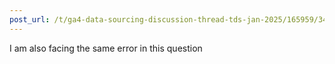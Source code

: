 ```yaml
---
post_url: /t/ga4-data-sourcing-discussion-thread-tds-jan-2025/165959/344
---
```

I am also facing the same error in this question